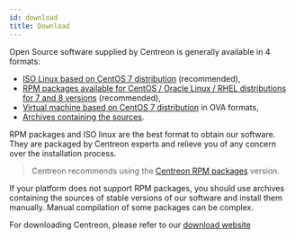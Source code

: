 ```yaml
---
id: download
title: Download
---
```


Open Source software supplied by Centreon is generally available in 4 formats:

* [ISO Linux based on CentOS 7 distribution](https://download.centreon.com) (recommended),
* [RPM packages available for CentOS / Oracle Linux / RHEL distributions for 7 and 8 versions](https://download.centreon.com) (recommended),
* [Virtual machine based on CentOS 7 distribution](https://download.centreon.com) in OVA formats,
* [Archives containing the sources](https://download.centreon.com).

RPM packages and ISO linux are the best format to obtain our software. They are packaged by Centreon experts and relieve
you of any concern over the installation process.

> Centreon recommends using the [Centreon RPM packages](installation-of-a-central-server/using-packages) version.

If your platform does not support RPM packages, you should use archives containing the sources of stable versions of
our software and install them manually. Manual compilation of some packages can be complex.

For downloading Centreon, please refer to our [download website](https://download.centreon.com)
